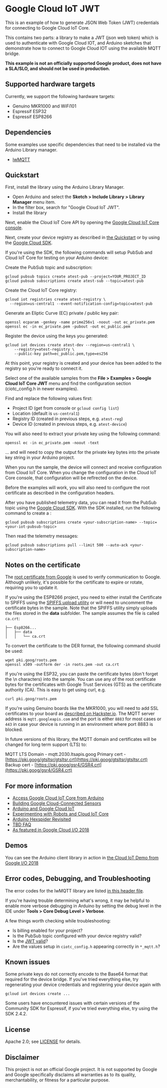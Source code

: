# Google Cloud IoT JWT

This is an example of how to generate JSON Web Token (JWT) credentials for
connecting to Google Cloud IoT Core.

This contains two parts: a library to make a JWT (json web token) which is used
to authenticate with Google Cloud IOT, and Arduino sketches that demonstrate
how to connect to Google Cloud IOT using the available MQTT bridge.

**This example is not an officially supported Google product, does not have a
SLA/SLO, and should not be used in production.**

## Supported hardware targets

Currently, we support the following hardware targets:

* Genuino MKR1000 and WiFi101
* Espressif ESP32
* Espressif ESP8266

## Dependencies
Some examples use specific dependencies that need to be installed via the Arduino Library manager.

* [lwMQTT](https://github.com/256dpi/arduino-mqtt)

## Quickstart

First, install the library using the Arduino Library Manager.
* Open Arduino and select the **Sketch > Include Library > Library Manager**
menu item.
* In the filter box, search for "Google Cloud IoT JWT".
* Install the library

Next, enable the Cloud IoT Core API by opening the [Google Cloud IoT Core console](https://console.cloud.google.com/iot/).

Next, create your device registry as described in [the Quickstart](https://cloud.google.com/iot/docs/quickstart)
or by using the [Google Cloud SDK](https://cloud.google.com/sdk).

If you're using the SDK, the following commands will setup PubSub and Cloud IoT
Core for testing on your Arduino device:

Create the PubSub topic and subscription:

    gcloud pubsub topics create atest-pub --project=YOUR_PROJECT_ID
    gcloud pubsub subscriptions create atest-sub --topic=atest-pub

Create the Cloud IoT Core registry:

    gcloud iot registries create atest-registry \
      --region=us-central1 --event-notification-config=topic=atest-pub

Generate an Eliptic Curve (EC) private / public key pair:

    openssl ecparam -genkey -name prime256v1 -noout -out ec_private.pem
    openssl ec -in ec_private.pem -pubout -out ec_public.pem

Register the device using the keys you generated:

    gcloud iot devices create atest-dev --region=us-central1 \
        --registry=atest-registry \
        --public-key path=ec_public.pem,type=es256

At this point, your registry is created and your device has been added to the
registry so you're ready to connect it.

Select one of the available samples from the **File > Examples > Google Cloud IoT Core JWT**
menu and find the configuration section (ciotc_config.h in newer examples).

Find and replace the following values first:
* Project ID (get from console or `gcloud config list`)
* Location (default is `us-central1`)
* Registry ID (created in previous steps, e.g. `atest-reg`)
* Device ID (created in previous steps, e.g. `atest-device`)

You will also need to extract your private key using the following command:

    openssl ec -in ec_private.pem -noout -text

... and will need to copy the output for the private key bytes into the private
key string in your Arduino project.

When you run the sample, the device will connect and receive configuration
from Cloud IoT Core. When you change the configuration in the Cloud IoT Core
console, that configuration will be reflrected on the device.

Before the examples will work, you will also need to configure the root
certificate as described in the configuration headers.

After you have published telemetry data, you can read it from the PubSub topic
using the [Google Cloud SDK](https://cloud.google.com/sdk). With the SDK installed,
run the following command to create a :

```
gcloud pubsub subscriptions create <your-subscription-name> --topic=<your-iot-pubsub-topic>
```

Then read the telemetry messages:
```
gcloud pubsub subscriptions pull --limit 500 --auto-ack <your-subscription-name>
```

## Notes on the certificate

The [root certificate from Google](https://pki.goog/roots/pem) is used to verify communication to
Google. Although unlikely, it's possible for the certificate to expire or rotate, requiring you to
update it.

If you're using the ESP8266 project, you need to either install the Certificate to SPIFFS
using the [SPIFFS upload utility](https://github.com/esp8266/arduino-esp8266fs-plugin) or
will need to uncomment the certificate bytes in the sample. Note that the SPIFFS utility simply 
uploads the files stored in the **data** subfolder. The sample assumes the file is called `ca.crt`:

    ├── Esp8266...
    │   ├── data
    │   │   └── ca.crt

To convert the certificate to the DER format, the following command shuold be used:

    wget pki.goog/roots.pem
    openssl x509 -outform der -in roots.pem -out ca.crt

If you're using the ESP32, you can paste the certificate bytes (don't forget the \n characters) 
into the sample. You can use any of the root certificate bytes for the certificates with Google
Trust Services (GTS) as the certificate authority (CA). This is easy to get using curl, e.g.

    curl pki.goog/roots.pem

If you're using Genuino boards like the MKR1000, you will need to add SSL certificates to your
board as [described on Hackster.io](https://www.hackster.io/arichetta/add-ssl-certificates-to-mkr1000-93c89d). The MQTT server address is `mqtt.googleapis.com` and the port is either `8883` for most cases or `443` in case your device is running in an environment where port 8883 is blocked.

In future versions of this library, the MQTT domain and certificates will be changed for long term support (LTS) to:

  MQTT LTS Domain - mqtt.2030.ltsapis.goog
  Primary cert - [https://pki.goog/gtsltsr/gtsltsr.crt](https://pki.goog/gtsltsr/gtsltsr.crt)
  Backup cert - [https://pki.goog/gsr4/GSR4.crt](https://pki.goog/gsr4/GSR4.crt)

## For more information

* [Access Google Cloud IoT Core from Arduino](https://medium.com/@gguuss/accessing-cloud-iot-core-from-arduino-838c2138cf2b)
* [Building Google Cloud-Connected Sensors](https://medium.com/@gguuss/building-google-cloud-connected-sensors-2d46a1c58012)
* [Arduino and Google Cloud IoT](https://medium.com/@gguuss/arduino-and-google-cloud-iot-e2082e0ac000)
* [Experimenting with Robots and Cloud IoT Core](https://medium.com/@gguuss/experimenting-with-robots-and-cloud-iot-core-790ee17345ef)
* [Arduino Hexspider Revisited](https://medium.com/@gguuss/hexspider-robot-revisited-d78ff7ce9b6c)
* [TBD FAQ](https://github.com/GoogleCloudPlatform/google-cloud-iot-arduino/issues/92)
* [As featured in Google Cloud I/O 2018](https://www.youtube.com/watch?v=7kpE44tXQak&t=1701s)

## Demos

You can see the Arduino client library in action in [the Cloud IoT Demo from Google I/O 2018](https://www.youtube.com/watch?v=7kpE44tXQak#T=28m)

## Error codes, Debugging, and Troubleshooting

The error codes for the lwMQTT library are listed [in this header file](https://github.com/256dpi/arduino-mqtt/blob/master/src/lwmqtt/lwmqtt.h#L16-L29).

If you're having trouble determining what's wrong, it may be helpful to enable more verbose debugging in Arduino by setting the debug level in the IDE under **Tools > Core Debug Level > Verbose**.

A few things worth checking while troubleshooting:
* Is billing enabled for your project?
* Is the PubSub topic configured with your device registry valid?
* Is the [JWT valid](https://jwt.io)?
* Are the values setup in `ciotc_config.h` appearing correctly in `*_mqtt.h`?

## Known issues

Some private keys do not correctly encode to the Base64 format that required
for the device bridge. If you've tried everything else, try regenerating your
device credentials and registering your device again with

    gcloud iot devices create ...

Some users have encountered issues with certain versions of the Community SDK 
for Espressif, if you've tried everything else, try using the SDK 2.4.2.

## License

Apache 2.0; see [LICENSE](LICENSE) for details.

## Disclaimer

This project is not an official Google project. It is not supported by Google
and Google specifically disclaims all warranties as to its quality,
merchantability, or fitness for a particular purpose.
